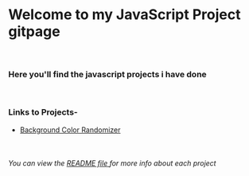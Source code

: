 
  <h1> Welcome to my JavaScript Project gitpage </h1><br>
  <h3> Here you'll find the javascript projects i have done </h3><br>
  <h3> Links to Projects-</h3>
  <ul>
    <li> <a href="Background_Color_Randomizer/backgroundRandomizer.html"> Background Color Randomizer </a>
    </li>
  </ul>

  <br>
  <h6>
  You can view the <a href="README.md"> README file </a>for more info about each project<h6>
